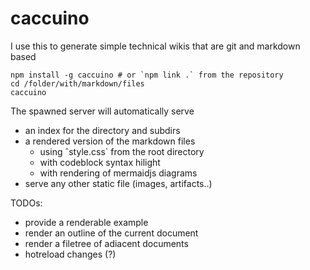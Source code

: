 # caccuino

I use this to generate simple technical wikis that are git and markdown based

    npm install -g caccuino # or `npm link .` from the repository
    cd /folder/with/markdown/files
    caccuino
  
The spawned server will automatically serve 

- an index for the directory and subdirs
- a rendered version of the markdown files
  - using ˆstyle.css` from the root directory
  - with codeblock syntax hilight
  - with rendering of mermaidjs diagrams
- serve any other static file (images, artifacts..)

TODOs:

- provide a renderable example
- render an outline of the current document
- render a filetree of adiacent documents
- hotreload changes (?)
